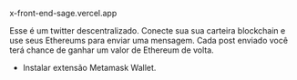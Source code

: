 x-front-end-sage.vercel.app

Esse é um twitter descentralizado.
Conecte sua sua carteira blockchain e use seus Ethereums para enviar uma mensagem.
Cada post enviado você terá chance de ganhar um valor de Ethereum de volta.

- Instalar extensão Metamask Wallet.
